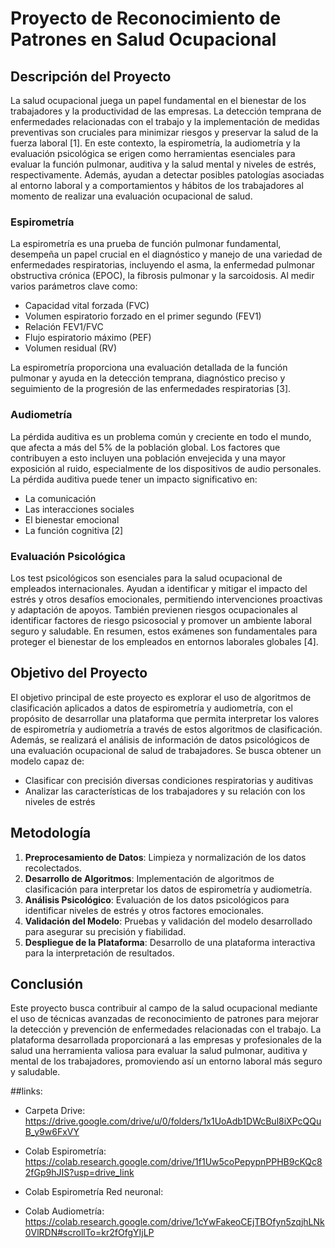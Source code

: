 # Proyecto de Reconocimiento de Patrones en Salud Ocupacional

## Descripción del Proyecto

La salud ocupacional juega un papel fundamental en el bienestar de los trabajadores y la productividad de las empresas. La detección temprana de enfermedades relacionadas con el trabajo y la implementación de medidas preventivas son cruciales para minimizar riesgos y preservar la salud de la fuerza laboral [1]. En este contexto, la espirometría, la audiometría y la evaluación psicológica se erigen como herramientas esenciales para evaluar la función pulmonar, auditiva y la salud mental y niveles de estrés, respectivamente. Además, ayudan a detectar posibles patologías asociadas al entorno laboral y a comportamientos y hábitos de los trabajadores al momento de realizar una evaluación ocupacional de salud.

### Espirometría
La espirometría es una prueba de función pulmonar fundamental, desempeña un papel crucial en el diagnóstico y manejo de una variedad de enfermedades respiratorias, incluyendo el asma, la enfermedad pulmonar obstructiva crónica (EPOC), la fibrosis pulmonar y la sarcoidosis. Al medir varios parámetros clave como:
- Capacidad vital forzada (FVC)
- Volumen espiratorio forzado en el primer segundo (FEV1)
- Relación FEV1/FVC
- Flujo espiratorio máximo (PEF)
- Volumen residual (RV)

La espirometría proporciona una evaluación detallada de la función pulmonar y ayuda en la detección temprana, diagnóstico preciso y seguimiento de la progresión de las enfermedades respiratorias [3].

### Audiometría
La pérdida auditiva es un problema común y creciente en todo el mundo, que afecta a más del 5% de la población global. Los factores que contribuyen a esto incluyen una población envejecida y una mayor exposición al ruido, especialmente de los dispositivos de audio personales. La pérdida auditiva puede tener un impacto significativo en:
- La comunicación
- Las interacciones sociales
- El bienestar emocional
- La función cognitiva [2]

### Evaluación Psicológica
Los test psicológicos son esenciales para la salud ocupacional de empleados internacionales. Ayudan a identificar y mitigar el impacto del estrés y otros desafíos emocionales, permitiendo intervenciones proactivas y adaptación de apoyos. También previenen riesgos ocupacionales al identificar factores de riesgo psicosocial y promover un ambiente laboral seguro y saludable. En resumen, estos exámenes son fundamentales para proteger el bienestar de los empleados en entornos laborales globales [4].

## Objetivo del Proyecto
El objetivo principal de este proyecto es explorar el uso de algoritmos de clasificación aplicados a datos de espirometría y audiometría, con el propósito de desarrollar una plataforma que permita interpretar los valores de espirometría y audiometría a través de estos algoritmos de clasificación. Además, se realizará el análisis de información de datos psicológicos de una evaluación ocupacional de salud de trabajadores. Se busca obtener un modelo capaz de:
- Clasificar con precisión diversas condiciones respiratorias y auditivas
- Analizar las características de los trabajadores y su relación con los niveles de estrés

## Metodología

1. **Preprocesamiento de Datos**: Limpieza y normalización de los datos recolectados.
2. **Desarrollo de Algoritmos**: Implementación de algoritmos de clasificación para interpretar los datos de espirometría y audiometría.
3. **Análisis Psicológico**: Evaluación de los datos psicológicos para identificar niveles de estrés y otros factores emocionales.
4. **Validación del Modelo**: Pruebas y validación del modelo desarrollado para asegurar su precisión y fiabilidad.
5. **Despliegue de la Plataforma**: Desarrollo de una plataforma interactiva para la interpretación de resultados.

## Conclusión
Este proyecto busca contribuir al campo de la salud ocupacional mediante el uso de técnicas avanzadas de reconocimiento de patrones para mejorar la detección y prevención de enfermedades relacionadas con el trabajo. La plataforma desarrollada proporcionará a las empresas y profesionales de la salud una herramienta valiosa para evaluar la salud pulmonar, auditiva y mental de los trabajadores, promoviendo así un entorno laboral más seguro y saludable.

##links:
- Carpeta Drive: https://drive.google.com/drive/u/0/folders/1x1UoAdb1DWcBul8iXPcQQuB_y9w6FxVY
- Colab Espirometría: https://colab.research.google.com/drive/1f1Uw5coPepypnPPHB9cKQc82fGp9hJIS?usp=drive_link

- Colab Espirometría Red neuronal:

- Colab Audiometría:
https://colab.research.google.com/drive/1cYwFakeoCEjTBOfyn5zqjhLNk0VlRDN#scrollTo=kr2fOfgYIjLP
